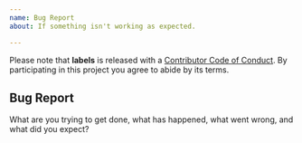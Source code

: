 ```yaml
---
name: Bug Report
about: If something isn't working as expected.

---
```


Please note that **labels** is released with a [Contributor Code of Conduct][code of conduct]. By participating in this project you agree to abide by its terms.

[code of conduct]: /.github/CODE_OF_CONDUCT.md

## Bug Report

What are you trying to get done, what has happened, what went wrong, and what did you expect?
